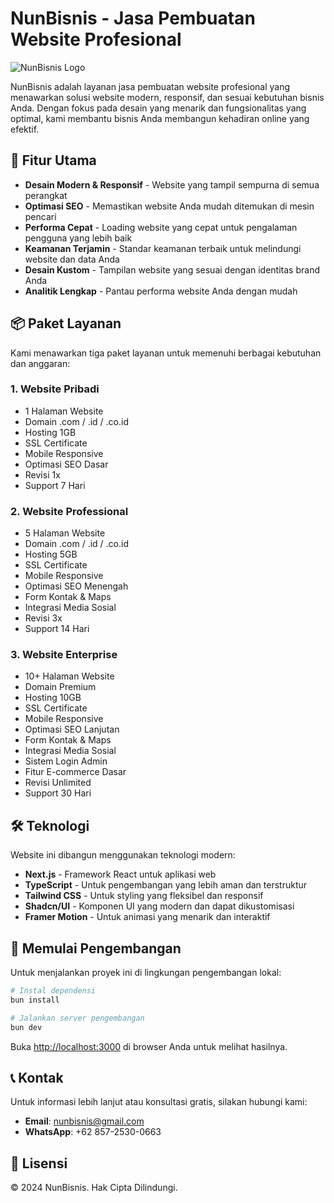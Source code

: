 # NunBisnis - Jasa Pembuatan Website Profesional

![NunBisnis Logo](public/logo.png)

NunBisnis adalah layanan jasa pembuatan website profesional yang menawarkan solusi website modern, responsif, dan sesuai kebutuhan bisnis Anda. Dengan fokus pada desain yang menarik dan fungsionalitas yang optimal, kami membantu bisnis Anda membangun kehadiran online yang efektif.

## 🌟 Fitur Utama

- **Desain Modern & Responsif** - Website yang tampil sempurna di semua perangkat
- **Optimasi SEO** - Memastikan website Anda mudah ditemukan di mesin pencari
- **Performa Cepat** - Loading website yang cepat untuk pengalaman pengguna yang lebih baik
- **Keamanan Terjamin** - Standar keamanan terbaik untuk melindungi website dan data Anda
- **Desain Kustom** - Tampilan website yang sesuai dengan identitas brand Anda
- **Analitik Lengkap** - Pantau performa website Anda dengan mudah

## 📦 Paket Layanan

Kami menawarkan tiga paket layanan untuk memenuhi berbagai kebutuhan dan anggaran:

### 1. Website Pribadi

- 1 Halaman Website
- Domain .com / .id / .co.id
- Hosting 1GB
- SSL Certificate
- Mobile Responsive
- Optimasi SEO Dasar
- Revisi 1x
- Support 7 Hari

### 2. Website Professional

- 5 Halaman Website
- Domain .com / .id / .co.id
- Hosting 5GB
- SSL Certificate
- Mobile Responsive
- Optimasi SEO Menengah
- Form Kontak & Maps
- Integrasi Media Sosial
- Revisi 3x
- Support 14 Hari

### 3. Website Enterprise

- 10+ Halaman Website
- Domain Premium
- Hosting 10GB
- SSL Certificate
- Mobile Responsive
- Optimasi SEO Lanjutan
- Form Kontak & Maps
- Integrasi Media Sosial
- Sistem Login Admin
- Fitur E-commerce Dasar
- Revisi Unlimited
- Support 30 Hari

## 🛠️ Teknologi

Website ini dibangun menggunakan teknologi modern:

- **Next.js** - Framework React untuk aplikasi web
- **TypeScript** - Untuk pengembangan yang lebih aman dan terstruktur
- **Tailwind CSS** - Untuk styling yang fleksibel dan responsif
- **Shadcn/UI** - Komponen UI yang modern dan dapat dikustomisasi
- **Framer Motion** - Untuk animasi yang menarik dan interaktif

## 🚀 Memulai Pengembangan

Untuk menjalankan proyek ini di lingkungan pengembangan lokal:

```bash
# Instal dependensi
bun install

# Jalankan server pengembangan
bun dev
```

Buka [http://localhost:3000](http://localhost:3000) di browser Anda untuk melihat hasilnya.

## 📞 Kontak

Untuk informasi lebih lanjut atau konsultasi gratis, silakan hubungi kami:

- **Email**: nunbisnis@gmail.com
- **WhatsApp**: +62 857-2530-0663

## 📄 Lisensi

© 2024 NunBisnis. Hak Cipta Dilindungi.
